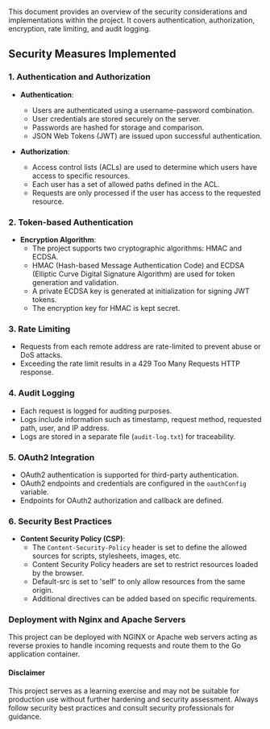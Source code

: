 
This document provides an overview of the security considerations and implementations within the project. It covers authentication, authorization, encryption, rate limiting, and audit logging.

## Security Measures Implemented

### 1. Authentication and Authorization

- **Authentication**:
    - Users are authenticated using a username-password combination.
    - User credentials are stored securely on the server.
    - Passwords are hashed for storage and comparison.
    - JSON Web Tokens (JWT) are issued upon successful authentication.

- **Authorization**:
    - Access control lists (ACLs) are used to determine which users have access to specific resources.
    - Each user has a set of allowed paths defined in the ACL.
    - Requests are only processed if the user has access to the requested resource.

### 2. Token-based Authentication

- **Encryption Algorithm**:
    - The project supports two cryptographic algorithms: HMAC and ECDSA.
    - HMAC (Hash-based Message Authentication Code) and ECDSA (Elliptic Curve Digital Signature Algorithm) are used for token generation and validation.
    - A private ECDSA key is generated at initialization for signing JWT tokens.
    - The encryption key for HMAC is kept secret.

### 3. Rate Limiting

- Requests from each remote address are rate-limited to prevent abuse or DoS attacks.
- Exceeding the rate limit results in a 429 Too Many Requests HTTP response.

### 4. Audit Logging

- Each request is logged for auditing purposes.
- Logs include information such as timestamp, request method, requested path, user, and IP address.
- Logs are stored in a separate file (`audit-log.txt`) for traceability.

### 5. OAuth2 Integration
- OAuth2 authentication is supported for third-party authentication.
- OAuth2 endpoints and credentials are configured in the `oauthConfig` variable.
- Endpoints for OAuth2 authorization and callback are defined.

### 6. Security Best Practices

- **Content Security Policy (CSP)**:
    - The `Content-Security-Policy` header is set to define the allowed sources for scripts, stylesheets, images, etc.
    - Content Security Policy headers are set to restrict resources loaded by the browser.
    - Default-src is set to 'self' to only allow resources from the same origin.
    - Additional directives can be added based on specific requirements.


### Deployment with Nginx and Apache Servers

This project can be deployed with NGINX or Apache web servers acting as reverse proxies to handle incoming requests and route them to the Go application container.



#### Disclaimer
This project serves as a learning exercise and may not be suitable for production use without further hardening and security assessment. Always follow security best practices and consult security professionals for guidance.